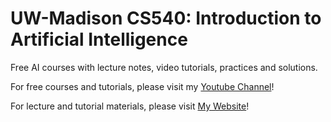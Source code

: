 # UW-Madison CS540: Introduction to Artificial Intelligence

Free AI courses with lecture notes, video tutorials, practices and solutions.

For free courses and tutorials, please visit
my [Youtube Channel](https://www.youtube.com/channel/UCEJ1lT9sc9zw-tRean6z68Q?sub_confirmation=1)!

For lecture and tutorial materials, please visit [My Website](https://www.nianliblog.com/courses/cs540)!
